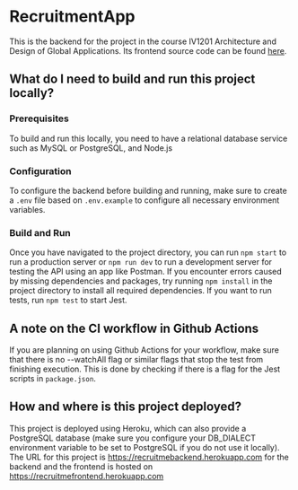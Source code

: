# RecruitmentApp
This is the backend for the project in the course IV1201 Architecture and Design of Global Applications. Its frontend source code can be found [here](https://github.com/Homamjabir/Architecture-and-Design). 

## What do I need to build and run this project locally?
### Prerequisites
To build and run this locally, you need to have a relational database service such as MySQL or PostgreSQL, and Node.js
### Configuration
To configure the backend before building and running, make sure to create a `.env` file based on `.env.example` to configure all necessary environment variables.
### Build and Run
Once you have navigated to the project directory, you can run `npm start` to run a production server or `npm run dev` to run a development server for testing the API using an app like Postman. If you encounter errors caused by missing dependencies and packages, try running `npm install` in the project directory to install all required dependencies. If you want to run tests, run `npm test` to start Jest.

## A note on the CI workflow in Github Actions
If you are planning on using Github Actions for your workflow, make sure that there is no --watchAll flag or similar flags that stop the test from finishing execution. This is done by checking if there is a flag for the Jest scripts in `package.json`.
## How and where is this project deployed?
This project is deployed using Heroku, which can also provide a PostgreSQL database (make sure you configure your DB_DIALECT environment variable to be set to PostgreSQL if you do not use it locally). The URL for this project is https://recruitmebackend.herokuapp.com for the backend and the frontend is hosted on https://recruitmefrontend.herokuapp.com
